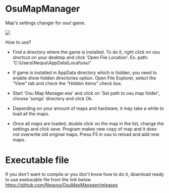 # OsuMapManager
Map's settings changer for osu! game.

<img src="https://i.imgur.com/8Vw9xLn.png"/>

How to use?
- Find a directory where the game is installed. To do it, right click on osu shortcut on your desktop and click 'Open File Location'. Ex. path: 'C:\Users\Nequs\AppData\Local\osu!'

- If game is installed in AppData directory which is hidden, you need to enable show hidden directories option. Open File Explorer, select the “View” tab and check the “Hidden items” check box.

- Start 'Osu Map Manager.exe' and click on 'Set path to osu map folder', choose 'songs' directory and click Ok.

- Depending on your amount of maps and hardware, it may take a while to load all the maps.

- Once all maps are loaded, double click on the map in the list, change the settings and click save. Program makes new copy of map and it does not overwrite old original maps. Press F5 in osu to reload and add new maps.

# Executable file
If you don't want to compile or you don't know how to do it, download ready to use exetucable file from the link below
https://github.com/Nequss/OsuMapManager/releases
